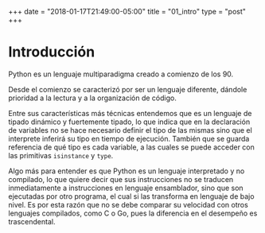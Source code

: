 +++
date = "2018-01-17T21:49:00-05:00"
title = "01_intro"
type = "post"
+++

# Introducción

Python es un lenguaje multiparadigma creado a comienzo de los 90.

Desde el comienzo se caracterizó por ser un lenguaje diferente, dándole prioridad a la lectura y a la organización de código.

Entre sus características más técnicas entendemos que es un lenguaje de tipado dinámico y fuertemente tipado, lo que indica que en la declaración de variables no se hace necesario definir el tipo de las mismas sino que el interprete inferirá su tipo en tiempo de ejecución. También que se guarda referencia de qué tipo es cada variable, a las cuales se puede acceder con las primitivas `isinstance` y `type`.

Algo más para entender es que Python es un lenguaje interpretado y no compilado, lo que quiere decir que sus instrucciones no se traducen inmediatamente a instrucciones en lenguaje ensamblador, sino que son ejecutadas por otro programa, el cual si las transforma en lenguaje de bajo nivel. Es por esta razón que no se debe comparar su velocidad con otros lenguajes compilados, como C o Go, pues la diferencia en el desempeño es trascendental.
